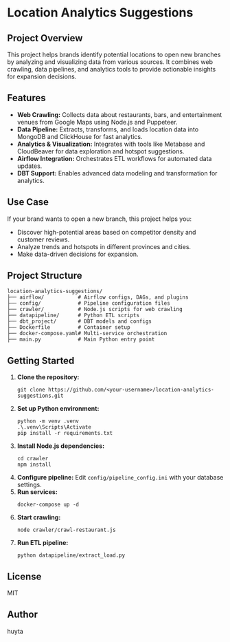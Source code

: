 # Location Analytics Suggestions

## Project Overview

This project helps brands identify potential locations to open new branches by analyzing and visualizing data from various sources. It combines web crawling, data pipelines, and analytics tools to provide actionable insights for expansion decisions.

## Features
- **Web Crawling:** Collects data about restaurants, bars, and entertainment venues from Google Maps using Node.js and Puppeteer.
- **Data Pipeline:** Extracts, transforms, and loads location data into MongoDB and ClickHouse for fast analytics.
- **Analytics & Visualization:** Integrates with tools like Metabase and CloudBeaver for data exploration and hotspot suggestions.
- **Airflow Integration:** Orchestrates ETL workflows for automated data updates.
- **DBT Support:** Enables advanced data modeling and transformation for analytics.

## Use Case
If your brand wants to open a new branch, this project helps you:
- Discover high-potential areas based on competitor density and customer reviews.
- Analyze trends and hotspots in different provinces and cities.
- Make data-driven decisions for expansion.

## Project Structure
```
location-analytics-suggestions/
├── airflow/           # Airflow configs, DAGs, and plugins
├── config/            # Pipeline configuration files
├── crawler/           # Node.js scripts for web crawling
├── datapipeline/      # Python ETL scripts
├── dbt_project/       # DBT models and configs
├── Dockerfile         # Container setup
├── docker-compose.yaml# Multi-service orchestration
├── main.py            # Main Python entry point
```

## Getting Started
1. **Clone the repository:**
   ```
   git clone https://github.com/<your-username>/location-analytics-suggestions.git
   ```
2. **Set up Python environment:**
   ```
   python -m venv .venv
   .\.venv\Scripts\Activate
   pip install -r requirements.txt
   ```
3. **Install Node.js dependencies:**
   ```
   cd crawler
   npm install
   ```
4. **Configure pipeline:**
   Edit `config/pipeline_config.ini` with your database settings.
5. **Run services:**
   ```
   docker-compose up -d
   ```
6. **Start crawling:**
   ```
   node crawler/crawl-restaurant.js
   ```
7. **Run ETL pipeline:**
   ```
   python datapipeline/extract_load.py
   ```

## License
MIT

## Author
huyta
